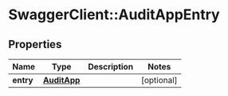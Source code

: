# SwaggerClient::AuditAppEntry

## Properties
Name | Type | Description | Notes
------------ | ------------- | ------------- | -------------
**entry** | [**AuditApp**](AuditApp.md) |  | [optional] 


